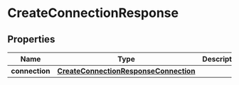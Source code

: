 

# CreateConnectionResponse


## Properties

| Name | Type | Description | Notes |
|------------ | ------------- | ------------- | -------------|
|**connection** | [**CreateConnectionResponseConnection**](CreateConnectionResponseConnection.md) |  |  |



